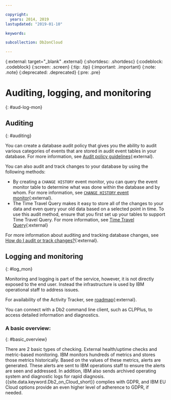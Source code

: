 ```yaml
---

copyright:
  years: 2014, 2019
lastupdated: "2019-01-10"

keywords: 

subcollection: Db2onCloud

---
```


<!-- Attribute definitions --> 
{:external: target="_blank" .external}
{:shortdesc: .shortdesc}
{:codeblock: .codeblock}
{:screen: .screen}
{:tip: .tip}
{:important: .important}
{:note: .note}
{:deprecated: .deprecated}
{:pre: .pre}

# Auditing, logging, and monitoring
{: #aud-log-mon}

## Auditing
{: #auditing}

You can create a database audit policy that gives you the ability to audit various categories of events that are stored in audit event tables in your database. For more information, see [Audit policy guidelines](https://www.ibm.com/support/knowledgecenter/SSFMBX/com.ibm.swg.im.dashdb.security.doc/doc/audit_policy_guidelines.html){:external}.

You can also audit and track changes to your database by using the following methods:
* By creating a `CHANGE HISTORY` event monitor, you can query the event monitor table to determine what was done within the database and by whom. For more information, see [`CHANGE HISTORY` event monitor](https://www.ibm.com/support/knowledgecenter/en/SSEPGG_11.1.0/com.ibm.db2.luw.sql.ref.doc/doc/r0059363.html){:external}.
* The Time Travel Query makes it easy to store all of the changes to your data and even query your old data based on a selected point in time. To use this audit method, ensure that you first set up your tables to support Time Travel Query. For more information, see [Time Travel Query](https://developer.ibm.com/answers/questions/426878/how-do-i-use-time-travel-query-in-db2-or-db2-on-cl/){:external}

For more information about auditing and tracking database changes, see [How do I audit or track changes?](https://developer.ibm.com/answers/questions/427780/how-can-i-audit-or-track-changes-dropped-tables-to.html){:external}.

## Logging and monitoring
{: #log_mon}

Monitoring and logging is part of the service, however, it is not directly exposed to the end user. Instead the infrastructure is used by IBM operational staff to address issues.  

For availability of the Activity Tracker, see [roadmap](https://ibm.biz/db2oncloud-roadmap){:external}.

You can connect with a Db2 command line client, such as CLPPlus, to access detailed information and diagnostics.

### A basic overview:
{: #basic_overview}

There are 2 basic types of checking. External health/uptime checks and metric-based monitoring. IBM monitors hundreds of metrics and stores those metrics historically. Based on the values of these metrics, alerts are generated. These alerts are sent to IBM operations staff to ensure the alerts are seen and addressed. In addition, IBM also sends archived operating system and diagnostic logs for rapid diagnosis. {{site.data.keyword.Db2_on_Cloud_short}} complies with GDPR, and IBM EU Cloud options provide an even higher level of adherence to GDPR, if needed.


